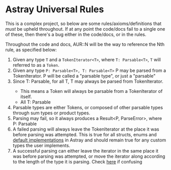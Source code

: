 # Astray Universal Rules

This is a complex project, so below are some rules/axioms/definitions that *must* be upheld throughout. If at any point the code/docs fail to a single one of these, then there's a bug either in the code/docs, or in the rules. 

Throughout the code and docs, AUR::N will be the way to reference the Nth rule, as specified below:

1. Given any type `T` and a `TokenIterator<T>`, where `T: Parsable<T>`, `T` will referred to as a `Token`.
2. Given any type `P: Parsable<T>, T: Parsable<T>` P may be parsed from a TokenIterator<T>. P will be called a "parsable type", or just a "parsable"
3. Since T: Parsable<T>, for all T, T may always be parsed from TokenIterator<T>.
    - This means a Token will always be parsable from a TokenIterator<T> of itself.
    - All T: Parsable<T> 
4. Parsable types are either Tokens, or composed of other parsable types through sum types or product types. 
5. Parsing may fail, so it always produces a Result<P, ParseError<T>>, where P: Parsable<T> 
6. A failed parsing will always leave the TokenIterator at the place it was before parsing was attempted. This is true for all structs, enums and [default implementations](./additional_types.md) in Astray and should remain true for any custom types the user implements.
7. A successful parsing can either leave the iterator in the same place it was before parsing was attempted, or move the iterator along according to the length of the type it is parsing. Check [here](./additional_types.md#option) if confusing
